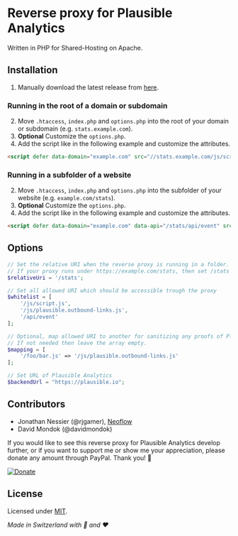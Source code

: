 # Reverse proxy for Plausible Analytics
Written in PHP for Shared-Hosting on Apache.

## Installation

1. Manually download the latest release from [here](https://github.com/Neoflow/ReverseProxy-PlausibleAnalytics/releases/).

### Running in the root of a domain or subdomain

2. Move `.htaccess`, `index.php` and `options.php` into the root of your domain or subdomain (e.g. `stats.example.com`).
3. **Optional** Customize the `options.php`.
4. Add the script like in the following example and customize the attributes.
```html
<script defer data-domain="example.com" src="//stats.example.com/js/script.js"></script>
```

### Running in a subfolder of a website

2. Move `.htaccess`, `index.php` and `options.php` into the subfolder of your website (e.g. `example.com/stats`).
3. **Optional** Customize the `options.php`.
4. Add the script like in the following example and customize the attributes.
```html
<script defer data-domain="example.com" data-api="/stats/api/event" src="/stats/js/script.js"></script>
```

## Options

```php
// Set the relative URI when the reverse proxy is running in a folder.
// If your proxy runs under https://example.com/stats, then set /stats as relative URI and otherwise just leave the string blank.
$relativeUri = '/stats';

// Set all allowed URI which should be accessible trough the proxy
$whitelist = [
    '/js/script.js',
    '/js/plausible.outbound-links.js',
    '/api/event'
];

// Optional, map allowed URI to another for sanitizing any proofs of Plausible Analytics in the URI.
// If not needed then leave the array empty.
$mapping = [
    '/foo/bar.js' => '/js/plausible.outbound-links.js'
];

// Set URL of Plausible Analytics
$backendUrl = "https://plausible.io";
```

## Contributors
* Jonathan Nessier (@rjgamer), [Neoflow](https://www.neoflow.ch)
* David Mondok (@davidmondok)

If you would like to see this reverse proxy for Plausible Analytics develop further, or if you want to support me or show me your appreciation, please
donate any amount through PayPal. Thank you! :beers:

[![Donate](https://img.shields.io/badge/Donate-paypal-blue)](https://www.paypal.me/JonathanNessier)

## License
Licensed under [MIT](LICENSE).

*Made in Switzerland with :cheese: and :heart:*
